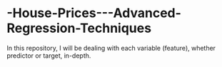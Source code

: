 # -House-Prices---Advanced-Regression-Techniques


In this repository, I will be dealing with each variable (feature), whether predictor or target, in-depth.
